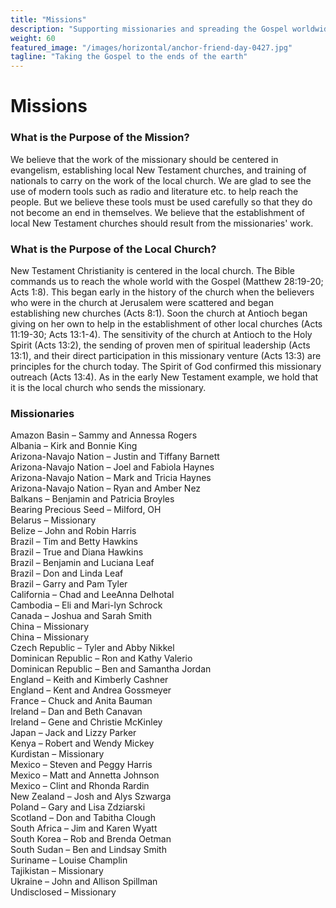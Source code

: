 ```yaml
---
title: "Missions"
description: "Supporting missionaries and spreading the Gospel worldwide"
weight: 60
featured_image: "/images/horizontal/anchor-friend-day-0427.jpg"
tagline: "Taking the Gospel to the ends of the earth"
---
```


# Missions

### **What is the Purpose of the Mission?**

We believe that the work of the missionary should be centered in evangelism, establishing local New Testament churches, and training of nationals to carry on the work of the local church. We are glad to see the use of modern tools such as radio and literature etc. to help reach the people. But we believe these tools must be used carefully so that they do not become an end in themselves. We believe that the establishment of local New Testament churches should result from the missionaries' work.

### **What is the Purpose of the Local Church?**

New Testament Christianity is centered in the local church. The Bible commands us to reach the whole world with the Gospel (Matthew 28:19-20; Acts 1:8). This began early in the history of the church when the believers who were in the church at Jerusalem were scattered and began establishing new churches (Acts 8:1). Soon the church at Antioch began giving on her own to help in the establishment of other local churches (Acts 11:19-30; Acts 13:1-4). The sensitivity of the church at Antioch to the Holy Spirit (Acts 13:2), the sending of proven men of spiritual leadership (Acts 13:1), and their direct participation in this missionary venture (Acts 13:3) are principles for the church today. The Spirit of God confirmed this missionary outreach (Acts 13:4). As in the early New Testament example, we hold that it is the local church who sends the missionary.

### **Missionaries**

Amazon Basin – Sammy and Annessa Rogers  
Albania – Kirk and Bonnie King  
Arizona-Navajo Nation – Justin and Tiffany Barnett  
Arizona-Navajo Nation – Joel and Fabiola Haynes  
Arizona-Navajo Nation – Mark and Tricia Haynes  
Arizona-Navajo Nation – Ryan and Amber Nez  
Balkans – Benjamin and Patricia Broyles  
Bearing Precious Seed – Milford, OH  
Belarus – Missionary  
Belize – John and Robin Harris  
Brazil – Tim and Betty Hawkins  
Brazil – True and Diana Hawkins  
Brazil – Benjamin and Luciana Leaf  
Brazil – Don and Linda Leaf  
Brazil – Garry and Pam Tyler  
California – Chad and LeeAnna Delhotal  
Cambodia – Eli and Mari-lyn Schrock  
Canada – Joshua and Sarah Smith  
China – Missionary  
China – Missionary  
Czech Republic – Tyler and Abby Nikkel  
Dominican Republic – Ron and Kathy Valerio  
Dominican Republic – Ben and Samantha Jordan  
England – Keith and Kimberly Cashner  
England – Kent and Andrea Gossmeyer  
France – Chuck and Anita Bauman  
Ireland – Dan and Beth Canavan  
Ireland – Gene and Christie McKinley  
Japan – Jack and Lizzy Parker  
Kenya – Robert and Wendy Mickey  
Kurdistan – Missionary  
Mexico – Steven and Peggy Harris  
Mexico – Matt and Annetta Johnson  
Mexico – Clint and Rhonda Rardin  
New Zealand – Josh and Alys Szwarga  
Poland – Gary and Lisa Zdziarski  
Scotland – Don and Tabitha Clough  
South Africa – Jim and Karen Wyatt  
South Korea – Rob and Brenda Oetman  
South Sudan – Ben and Lindsay Smith  
Suriname – Louise Champlin  
Tajikistan – Missionary  
Ukraine – John and Allison Spillman  
Undisclosed – Missionary 